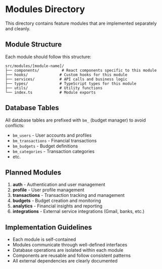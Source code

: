 # Modules Directory

This directory contains feature modules that are implemented separately and cleanly.

## Module Structure

Each module should follow this structure:
```
src/modules/[module-name]/
├── components/          # React components specific to this module
├── hooks/              # Custom hooks for this module
├── services/           # API calls and business logic
├── types/              # TypeScript types for this module
├── utils/              # Utility functions
└── index.ts            # Module exports
```

## Database Tables

All database tables are prefixed with `bm_` (budget manager) to avoid conflicts:
- `bm_users` - User accounts and profiles
- `bm_transactions` - Financial transactions
- `bm_budgets` - Budget definitions
- `bm_categories` - Transaction categories
- etc.

## Planned Modules

1. **auth** - Authentication and user management
2. **profile** - User profile management
3. **transactions** - Transaction tracking and management
4. **budgets** - Budget creation and monitoring
5. **analytics** - Financial insights and reporting
6. **integrations** - External service integrations (Gmail, banks, etc.)

## Implementation Guidelines

- Each module is self-contained
- Modules communicate through well-defined interfaces
- Database operations are isolated within each module
- Components are reusable and follow consistent patterns
- All external dependencies are clearly documented
